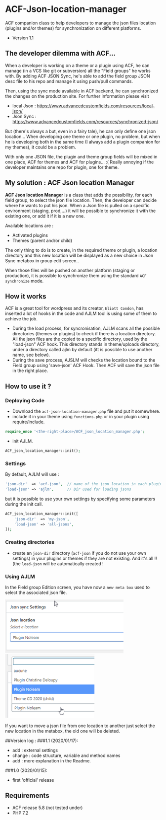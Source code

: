 # ACF-Json-location-manager
ACF companion class to help developers to manage the json files location (plugins and/or themes) for synchronization 
on different platforms.

- Version 1.1

## The developer dilemma with ACF...

When a developer is working on a theme or a plugin using ACF, he can manage (in a VCS like git or subversion) all the 
"Field groups" he works with. By adding ACF JSON Sync, he's able to add the field group JSON desc file to his repo 
and manage it using push/pull commands.

Then, using the sync mode available in ACF backend, he can synchronized the changes on the production site.
For further information please visit
- local Json : https://www.advancedcustomfields.com/resources/local-json/
- Json Sync : https://www.advancedcustomfields.com/resources/synchronized-json/

But (there's always a but, even in a fairy tale), he can only define one json location... When developing one theme 
or one plugin, no problem, but when he is developing both in the same time (I always add a plugin companion for my 
themes), it could be a problem.

With only one JSON file, the plugin and theme group fields will be mixed in one place, ACF for themes and ACF for 
plugins... :( Really annoying if the developer maintains one repo for plugin, one for theme.

## My solution : ACF Json location Manager

**ACF Json location Manager** is a class that adds the possibility, for each field group, to select the json file
 location. Then, the developer can decide where he wants to put his json. When a Json file is pulled on a specific 
 environment (staging, prod,...) it will be possible to synchronize it with the existing one, or add it if it is
 a new one.

Available locations are :
- Activated plugins
- Themes (parent and/or child)

The only thing to do is to create, in the required theme or plugin, a location directory and this new location will
 be displayed as a new choice in Json Sync metabox in group edit screen..

When those files will be pushed on another platform (staging or production), it is  possible to synchronize them 
using the standard `ACF synchronize` mode.

## How it works 
ACF is a great tool for wordpress and its creator, `Eliott Condon`, has inserted a lot of hooks in the code and 
AJLM tool is using some of them to achieve the job.

- During the load process, for syncronisation, AJLM scans all the possible directories (themes or plugins) to check
 if there is a location directory. All the json files are the copied to a specific directory, used by the
  "load-json" ACF hook. This directory stands in theme/uploads directory, under a directory called ajlm by default 
  (itt is possible to use another name, see below).
- During the save process, AJSLM will checks the location bound to the Field group using 'save-json' ACF Hook. 
Then ACF will save the json file in the right place.

## How to use it ?

### Deploying Code

- Download the `acf-json-location-manager.php` file and put it somewhere.
- include it in your theme using `functions.php` or in your plugin using require/include.
``` PHP
require_once '<the-right-place>/ACF_json_location_manager.php';

```
- init AJLM.
```PHP
ACF_json_location_manager::init();
```
### Settings

By default, AJLM will use :
```PHP
'json-dir'  => 'acf-json',  // name of the json location in each plugin/theme
'load-json' => 'ajlm',      // Dir used for loading jsons
```
but it is possible to use your own settings by specifying some parameters during the init call.
```PHP
ACF_json_location_manager::init([
    'json-dir'  => 'my-json', 
    'load-json' => 'all-jsons',
]);
```
### Creating directories
- create an `json-dir` directory (`acf-json` if you do not use your own settings) in your plugins or themes 
if they are not existing. And it's all !! (the `load-json` will be automatically created !


### Using AJLM

In the Field group Edition screen, you have now a `new meta box` used to select the associated json file.

![Meta Box 1](./docs/meta-1.png) ![Meta Box 2](./docs/meta-2.png)

If you want to move a json file from one location to another just select the new location in the metabox,
the old one will be deleted.



##Version log :
###1.1  (2020/01/17): 
- add : external settings
- change : code structure, variable and method names
- add : more explanation in the Readme.
              
###1.0  (2020/01/15): 
- first 'official' release 

## Requirements
- ACF release 5.8 (not tested under)
- PHP 7.2
